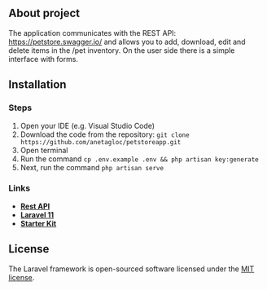 ## About project

The application communicates with the REST API: https://petstore.swagger.io/ and allows you to add, download, edit and delete items in the /pet inventory. On the user side there is a simple interface with forms.

## Installation

### Steps
1. Open your IDE (e.g. Visual Studio Code)
2. Download the code from the repository: `git clone https://github.com/anetagloc/petstoreapp.git`
3. Open terminal
4. Run the command `cp .env.example .env && php artisan key:generate`
5. Next, run the command `php artisan serve`


### Links

- **[Rest API](https://petstore.swagger.io/)**
- **[Laravel 11](https://laravel.com/docs/11.x)**
- **[Starter Kit](https://laravel.com/docs/11.x/starter-kits#breeze-and-blade)**


## License

The Laravel framework is open-sourced software licensed under the [MIT license](https://opensource.org/licenses/MIT).